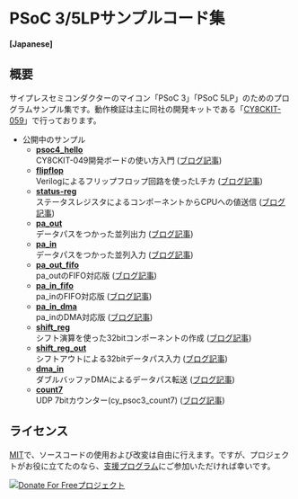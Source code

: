 # PSoC 3/5LPサンプルコード集

**[Japanese]**<br>

## 概要
サイプレスセミコンダクターのマイコン「PSoC 3」「PSoC 5LP」のためのプログラムサンプル集です。動作検証は主に同社の開発キットである「[CY8CKIT-059](https://japan.cypress.com/documentation/development-kitsboards/cy8ckit-059-psoc-5lp-prototyping-kit-onboard-programmer-and)」で行っております。

- 公開中のサンプル
	- **[psoc4_hello](/../../tree/master/psoc4_hello)**<br>CY8CKIT-049開発ボードの使い方入門 ([ブログ記事](https://www.tnksoft.com/blog/?p=7112))
	- **[flipflop](/../../tree/master/flipflop)**<br>Verilogによるフリップフロップ回路を使ったLチカ ([ブログ記事](https://www.tnksoft.com/blog/?p=7120))
	- **[status-reg](/../../tree/master/status_reg)**<br>ステータスレジスタによるコンポーネントからCPUへの値送信 ([ブログ記事](https://www.tnksoft.com/blog/?p=7102))
	- **[pa_out](/../../tree/master/pa_out)**<br>データパスをつかった並列出力 ([ブログ記事](https://www.tnksoft.com/blog/?p=7166))
	- **[pa_in](/../../tree/master/pa_in)**<br>データパスをつかった並列入力 ([ブログ記事](https://www.tnksoft.com/blog/?p=7184))
	- **[pa_out_fifo](/../../tree/master/pa_out_fifo)**<br>pa_outのFIFO対応版 ([ブログ記事](https://www.tnksoft.com/blog/?p=7199))
	- **[pa_in_fifo](/../../tree/master/pa_in_fifo)**<br>pa_inのFIFO対応版 ([ブログ記事](https://www.tnksoft.com/blog/?p=7199))
	- **[pa_in_dma](/../../tree/master/pa_in_dma)**<br>pa_inのDMA対応版 ([ブログ記事](https://www.tnksoft.com/blog/?p=7215))
	- **[shift_reg](/../../tree/master/shift_reg)**<br>シフト演算を使った32bitコンポーネントの作成 ([ブログ記事](https://www.tnksoft.com/blog/?p=7229))
	- **[shift_reg_out](/../../tree/master/shift_reg_out)**<br>シフトアウトによる32bitデータパス入力 ([ブログ記事](https://www.tnksoft.com/blog/?p=7241))
	- **[dma_in](/../../tree/master/dma_in)**<br>ダブルバッファDMAによるデータパス転送 ([ブログ記事](https://www.tnksoft.com/blog/?p=7247))
	- **[count7](/../../tree/master/count7)**<br>UDP 7bitカウンター(cy_psoc3_count7) ([ブログ記事](https://www.tnksoft.com/blog/?p=7257))

## ライセンス
[MIT](https://tldrlegal.com/license/mit-license)で、ソースコードの使用および改変は自由に行えます。ですが、プロジェクトがお役に立てたのなら、[支援プログラム](https://www.tnksoft.com/donate/)にご参加いただければ幸いです。

[![Donate For Freeプロジェクト](https://www.tnksoft.com/donate/donate.svg "Donate For Freeプロジェクト")](https://www.tnksoft.com/donate/)
